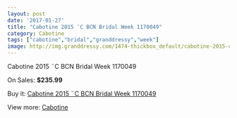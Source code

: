 ```yaml
---
layout: post
date: '2017-01-27'
title: "Cabotine 2015 ¨C BCN Bridal Week 1170049"
category: Cabotine
tags: ["cabotine","bridal","granddressy","week"]
image: http://img.granddressy.com/1474-thickbox_default/cabotine-2015-c-bcn-bridal-week-1170049.jpg
---
```

Cabotine 2015 ¨C BCN Bridal Week 1170049

On Sales: **$235.99**
<a href="https://www.granddressy.com/en/cabotine/1150-cabotine-2015-c-bcn-bridal-week-1170049.html"><amp-img layout="responsive" width="600" height="600" src="//img.granddressy.com/1474-thickbox_default/cabotine-2015-c-bcn-bridal-week-1170049.jpg" alt="Cabotine 2015 ¨C BCN Bridal Week 1170049 0" /></a>

Buy it: [Cabotine 2015 ¨C BCN Bridal Week 1170049](https://www.granddressy.com/en/cabotine/1150-cabotine-2015-c-bcn-bridal-week-1170049.html "Cabotine 2015 ¨C BCN Bridal Week 1170049")

View more: [Cabotine](https://www.granddressy.com/en/62-cabotine "Cabotine")